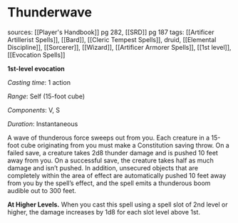 # Thunderwave
sources: [[Player's Handbook]] pg 282, [[SRD]] pg 187
tags: [[Artificer Artillerist Spells]], [[Bard]], [[Cleric Tempest Spells]], druid, [[Elemental Discipline]], [[Sorcerer]], [[Wizard]], [[Artificer Armorer Spells]], [[1st level]], [[Evocation Spells]]

**1st-level evocation**

*Casting time*: 1 action

*Range*: Self (15-foot cube)

*Components*: V, S

*Duration*: Instantaneous

A wave of thunderous force sweeps out from you. Each creature in a 15-foot cube originating from you must make a Constitution saving throw. On a failed save, a creature takes 2d8 thunder damage and is pushed 10 feet away from you. On a successful save, the creature takes half as much damage and isn’t pushed. In addition, unsecured objects that are completely within the area of effect are automatically pushed 10 feet away from you by the spell’s effect, and the spell emits a thunderous boom audible out to 300 feet.

**At Higher Levels.** When you cast this spell using a spell slot of 2nd level or higher, the damage increases by 1d8 for each slot level above 1st.
